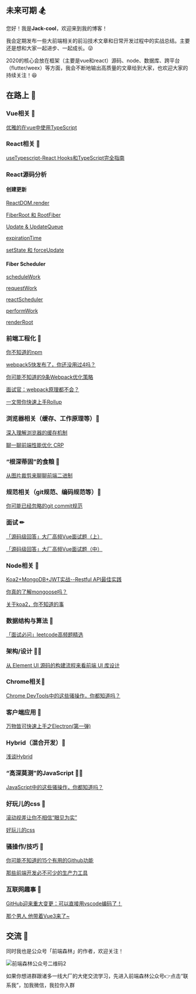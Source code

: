 ## 未来可期 🏂
您好！我是**Jack-cool**，欢迎来到我的博客！

我会定期发布一些大前端相关的前沿技术文章和日常开发过程中的实战总结。主要还是想和大家一起进步、一起成长。:stuck_out_tongue_winking_eye:

2020的核心会放在框架（主要是vue和react）源码、node、数据库、跨平台（flutter/weex）等方面，我会不断地输出高质量的文章给到大家，也欢迎大家的持续关注！:satisfied:

## 在路上 :bicyclist:

### Vue相关 🏈
[优雅的在vue中使用TypeScript](https://github.com/Cosen95/blog/issues/4)

### React相关 🏉
[useTypescript-React Hooks和TypeScript完全指南](https://github.com/Cosen95/blog/issues/3)

### React源码分析

#### 创建更新

[ReactDOM.render](https://github.com/Cosen95/blog/issues/52)

[FiberRoot 和 RootFiber](https://github.com/Cosen95/blog/issues/53)

[Update & UpdateQueue](https://github.com/Cosen95/blog/issues/54)

[expirationTime](https://github.com/Cosen95/blog/issues/55)

[setState 和 forceUpdate](https://github.com/Cosen95/blog/issues/56)

#### Fiber Scheduler

[scheduleWork](https://github.com/Cosen95/blog/issues/57)

[requestWork](https://github.com/Cosen95/blog/issues/58)

[reactScheduler](https://github.com/Cosen95/blog/issues/59)

[performWork](https://github.com/Cosen95/blog/issues/60)

[renderRoot](https://github.com/Cosen95/blog/issues/61)

### 前端工程化 🚀
[你不知道的npm](https://github.com/Cosen95/blog/issues/8)

[webpack5快发布了，你还没用过4吗？](https://github.com/Cosen95/blog/issues/1)

[你可能不知道的9条Webpack优化策略](https://github.com/Cosen95/blog/issues/46)

[面试官：webpack原理都不会？](https://github.com/Cosen95/blog/issues/48)

[一文带你快速上手Rollup](https://github.com/Cosen95/blog/issues/50)

### 浏览器相关（缓存、工作原理等）🦊
[深入理解浏览器的缓存机制](https://github.com/Cosen95/blog/issues/2)

[聊一聊前端性能优化 CRP](https://github.com/Cosen95/blog/issues/45)

### “根深蒂固”的食粮 🏇
[从图片裁剪来聊聊前端二进制](https://github.com/Cosen95/blog/issues/49)

### 规范相关（git规范、编码规范等）🐳
[你可能已经忽略的git commit规范](https://github.com/Cosen95/blog/issues/6)

### 面试 ✏
[「源码级回答」大厂高频Vue面试题（上）](https://github.com/Cosen95/blog/issues/43)

[「源码级回答」大厂高频Vue面试题（中）](https://github.com/Cosen95/blog/issues/44)


### Node相关 🙈
[Koa2+MongoDB+JWT实战--Restful API最佳实践](https://github.com/Cosen95/blog/issues/9)

[你真的了解mongoose吗？](https://github.com/Cosen95/blog/issues/10)

[关于koa2，你不知道的事](https://github.com/Cosen95/blog/issues/12)

### 数据结构与算法 🍪
[「面试必问」leetcode高频题精选](https://github.com/Cosen95/blog/issues/40)

### 架构/设计 👨‍🌾
[从 Element UI 源码的构建流程来看前端 UI 库设计](https://github.com/Cosen95/blog/issues/42)

### Chrome相关🍩
[Chrome DevTools中的这些骚操作，你都知道吗？](https://github.com/Cosen95/blog/issues/38)

### 客户端应用 🍓
[万物皆可快速上手之Electron(第一弹)](https://github.com/Cosen95/blog/issues/62)

### Hybrid（混合开发）🦁
[浅谈Hybrid](https://github.com/Cosen95/blog/issues/7)

### “高深莫测”的JavaScript 👨‍🚀
[JavaScript中的这些骚操作，你都知道吗？](https://github.com/Cosen95/blog/issues/39)

### 好玩儿的css 🎃
[滚动视差让你不相信“眼见为实”](https://github.com/Cosen95/blog/issues/5)

[好玩儿的css](https://github.com/Cosen95/blog/issues/11)

### 骚操作/技巧 🦐
[你可能不知道的15个有用的Github功能](https://github.com/Cosen95/blog/issues/41)

[那些前端开发必不可少的生产力工具](https://github.com/Cosen95/blog/issues/47)

### 互联网趣事 🌰

[GitHub迎来重大变更：可以直接用vscode编码了！](https://github.com/Cosen95/blog/issues/26)

[那个男人 他带着Vue3来了~](https://github.com/Cosen95/blog/issues/51)

## 交流 🍻
同时我也是公众号「前端森林」的作者，欢迎关注！

![前端森林公众号二维码2](https://user-images.githubusercontent.com/26785201/90368733-1ed53d00-e09d-11ea-9be5-8c39826d3209.png)

如果你想进群跟诸多一线大厂的大佬交流学习，先进入前端森林公众号👉点击“联系我”，加我微信，我拉你入群
